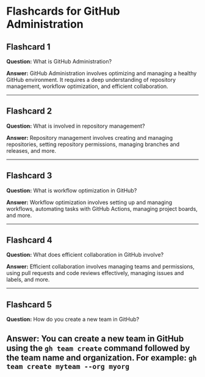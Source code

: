 # Flashcards for GitHub Administration

## Flashcard 1

**Question:** What is GitHub Administration?

**Answer:** GitHub Administration involves optimizing and managing a healthy GitHub environment. It requires a deep understanding of repository management, workflow optimization, and efficient collaboration.

---

## Flashcard 2

**Question:** What is involved in repository management?

**Answer:** Repository management involves creating and managing repositories, setting repository permissions, managing branches and releases, and more.

---

## Flashcard 3

**Question:** What is workflow optimization in GitHub?

**Answer:** Workflow optimization involves setting up and managing workflows, automating tasks with GitHub Actions, managing project boards, and more.

---

## Flashcard 4

**Question:** What does efficient collaboration in GitHub involve?

**Answer:** Efficient collaboration involves managing teams and permissions, using pull requests and code reviews effectively, managing issues and labels, and more.

---

## Flashcard 5

**Question:** How do you create a new team in GitHub?

**Answer:** You can create a new team in GitHub using the `gh team create` command followed by the team name and organization. For example: `gh team create myteam --org myorg`
---
